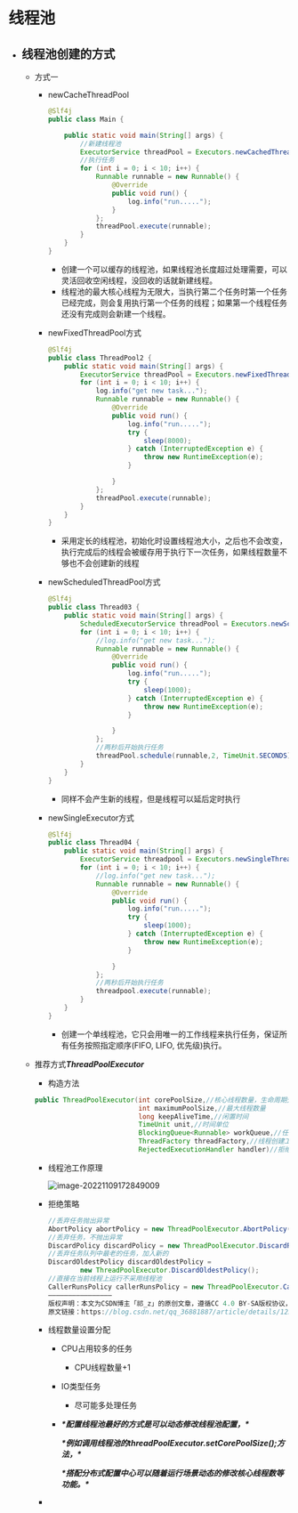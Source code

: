 # 线程池

- ## 线程池创建的方式

  - 方式一

    - newCacheThreadPool

      ```java
      @Slf4j
      public class Main {
      
          public static void main(String[] args) {
              //新建线程池
              ExecutorService threadPool = Executors.newCachedThreadPool();
              //执行任务
              for (int i = 0; i < 10; i++) {
                  Runnable runnable = new Runnable() {
                      @Override
                      public void run() {
                          log.info("run.....");
                      }
                  };
                  threadPool.execute(runnable);
              }
          }
      }
      ```

      - 创建一个可以缓存的线程池，如果线程池长度超过处理需要，可以灵活回收空闲线程，没回收的话就新建线程。
      - 线程池的最大核心线程为无限大，当执行第二个任务时第一个任务已经完成，则会复用执行第一个任务的线程；如果第一个线程任务还没有完成则会新建一个线程。

    - newFixedThreadPool方式
    
      ```java
      @Slf4j
      public class ThreadPool2 {
          public static void main(String[] args) {
              ExecutorService threadPool = Executors.newFixedThreadPool(4);
              for (int i = 0; i < 10; i++) {
                  log.info("get new task...");
                  Runnable runnable = new Runnable() {
                      @Override
                      public void run() {
                          log.info("run.....");
                          try {
                              sleep(8000);
                          } catch (InterruptedException e) {
                              throw new RuntimeException(e);
                          }
      
                      }
                  };
                  threadPool.execute(runnable);
              }
          }
      }
      
      ```
    
      - 采用定长的线程池，初始化时设置线程池大小，之后也不会改变，执行完成后的线程会被缓存用于执行下一次任务，如果线程数量不够也不会创建新的线程
    
    - newScheduledThreadPool方式
    
      ```java
      @Slf4j
      public class Thread03 {
          public static void main(String[] args) {
              ScheduledExecutorService threadPool = Executors.newScheduledThreadPool(2);
              for (int i = 0; i < 10; i++) {
                  //log.info("get new task...");
                  Runnable runnable = new Runnable() {
                      @Override
                      public void run() {
                          log.info("run.....");
                          try {
                              sleep(1000);
                          } catch (InterruptedException e) {
                              throw new RuntimeException(e);
                          }
      
                      }
                  };
                  //两秒后开始执行任务
                  threadPool.schedule(runnable,2, TimeUnit.SECONDS);
              }
          }
      }
      
      ```
    
      - 同样不会产生新的线程，但是线程可以延后定时执行
    
    - newSingleExecutor方式
    
      ```java
      @Slf4j
      public class Thread04 {
          public static void main(String[] args) {
              ExecutorService threadpool = Executors.newSingleThreadExecutor();
              for (int i = 0; i < 10; i++) {
                  //log.info("get new task...");
                  Runnable runnable = new Runnable() {
                      @Override
                      public void run() {
                          log.info("run.....");
                          try {
                              sleep(1000);
                          } catch (InterruptedException e) {
                              throw new RuntimeException(e);
                          }
      
                      }
                  };
                  //两秒后开始执行任务
                  threadpool.execute(runnable);
              }
          }
      }
      
      ```
    
      - 创建一个单线程池，它只会用唯一的工作线程来执行任务，保证所有任务按照指定顺序(FIFO, LIFO, 优先级)执行。
    
  - 推荐方式***ThreadPoolExecutor***
  
    - 构造方法
  
    ```java
    public ThreadPoolExecutor(int corePoolSize,//核心线程数量，生命周期无线长
                              int maximumPoolSize,//最大线程数量
                              long keepAliveTime,//闲置时间
                              TimeUnit unit,//时间单位
                              BlockingQueue<Runnable> workQueue,//任务队列
                              ThreadFactory threadFactory,//线程创建工厂
                              RejectedExecutionHandler handler)//拒绝策略（饱和策略）
    ```
  
    - 线程池工作原理
  
      ![image-20221109172849009](C:\Users\YX\AppData\Roaming\Typora\typora-user-images\image-20221109172849009.png)
  
    - 拒绝策略
  
      ```java
      //丢弃任务抛出异常
      AbortPolicy abortPolicy = new ThreadPoolExecutor.AbortPolicy();
      //丢弃任务，不抛出异常
      DiscardPolicy discardPolicy = new ThreadPoolExecutor.DiscardPolicy();
      //丢弃任务队列中最老的任务，加入新的
      DiscardOldestPolicy discardOldestPolicy =
              new ThreadPoolExecutor.DiscardOldestPolicy();
      //直接在当前线程上运行不采用线程池
      CallerRunsPolicy callerRunsPolicy = new ThreadPoolExecutor.CallerRunsPolicy();
      ————————————————
      版权声明：本文为CSDN博主「祁_z」的原创文章，遵循CC 4.0 BY-SA版权协议，转载请附上原文出处链接及本声明。
      原文链接：https://blog.csdn.net/qq_36881887/article/details/125707550
      ```
  
    - 线程数量设置分配
  
      - CPU占用较多的任务
  
        - CPU线程数量+1
  
      - IO类型任务
  
        - 尽可能多处理任务
  
      - ***\*配置线程池最好的方式是可以动态修改线程池配置，\****
  
        ***\*例如调用线程池的threadPoolExecutor.setCorePoolSize();方法，\****
  
        ***\*搭配分布式配置中心可以随着运行场景动态的修改核心线程数等功能。\****
  
    - 

